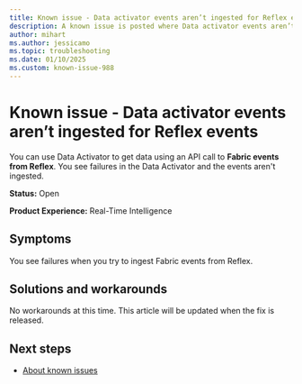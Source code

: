 ```yaml
---
title: Known issue - Data activator events aren’t ingested for Reflex events
description: A known issue is posted where Data activator events aren’t ingested for Reflex events
author: mihart
ms.author: jessicamo
ms.topic: troubleshooting  
ms.date: 01/10/2025
ms.custom: known-issue-988
---
```


# Known issue - Data activator events aren’t ingested for Reflex events

You can use Data Activator to get data using an API call to **Fabric events from Reflex**. You see failures in the Data Activator and the events aren't ingested.

**Status:** Open

**Product Experience:** Real-Time Intelligence

## Symptoms

You see failures when you try to ingest Fabric events from Reflex.

## Solutions and workarounds

No workarounds at this time. This article will be updated when the fix is released.

## Next steps

- [About known issues](https://support.fabric.microsoft.com/known-issues)
